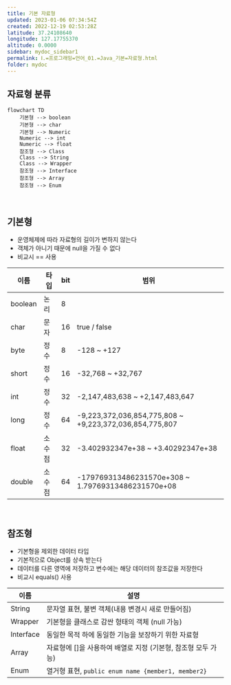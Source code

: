 ```yaml
---
title: 기본 자료형
updated: 2023-01-06 07:34:54Z
created: 2022-12-19 02:53:28Z
latitude: 37.24108640
longitude: 127.17755370
altitude: 0.0000
sidebar: mydoc_sidebar1
permalink: Ⅰ.=프로그래밍=언어_01.=Java_기본=자료형.html
folder: mydoc
---
```


## 자료형 분류

```mermaid
flowchart TD
	기본형 --> boolean
	기본형 --> char
	기본형 --> Numeric
	Numeric --> int
	Numeric --> float
	참조형 --> Class
	Class --> String
	Class --> Wrapper
	참조형 --> Interface
	참조형 --> Array
	참조형 --> Enum
```

<br>

## 기본형
- 운영체제에 따라 자료형의 길이가 변하지 않는다
- 객체가 아니기 때문에 null을 가질 수 없다
- 비교시 == 사용

|이름|타입|bit|범위|
|--|--|--|--|
|boolean| 논리| 8||
|char| 문자| 16| true / false|
|byte| 정수| 8| -128 ~ +127|
|short| 정수| 16| -32,768 ~ +32,767|
|int| 정수| 32| -2,147,483,638 ~ +2,147,483,647|
|long| 정수| 64|-9,223,372,036,854,775,808 ~ +9,223,372,036,854,775,807|
|float| 소수점| 32|-3.402932347e+38 ~ +3.40292347e+38|
|double| 소수점| 64|-179769313486231570e+308 ~ 1.79769313486231570e+08|

<br>

## 참조형
- 기본형을 제외한 데이터 타입
- 기본적으로 Object를 상속 받는다
- 데이터를 다른 영역에 저장하고 변수에는 해당 데이터의 참조값을 저장한다
- 비교시 equals() 사용

|이름|설명|
|--|--|
|String| 문자열 표현, 불변 객체(내용 변경시 새로 만들어짐)|
|Wrapper| 기본형을 클래스로 감싼 형태의 객체 (null 가능)|
|Interface| 동일한 목적 하에 동일한 기능을 보장하기 위한 자료형|
|Array| 자료형에 []을 사용하여 배열로 지정 (기본형, 참조형 모두 가능)|
|Enum| 열거형 표현, `public enum name {member1, member2}`|
